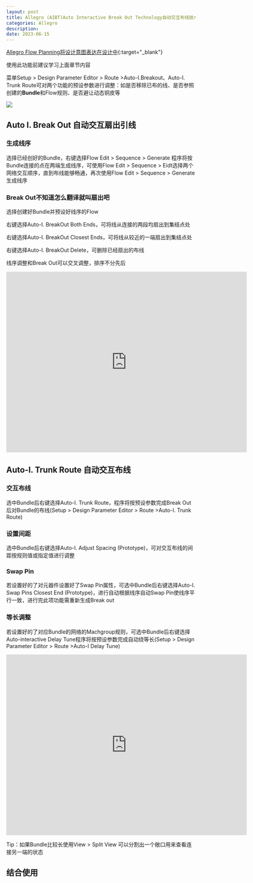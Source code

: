 ```yaml
---
layout: post
title: Allegro (AIBT)Auto Interactive Break Out Technology自动交互布线技术
categories: Allegro
description: 
date: 2023-06-15
---
```



[Allegro Flow Planning将设计意图表达在设计中](https://tiny-yhw.github.io//2023/06/15/cadence-allegro-flow-planning/){:target="_blank"}

使用此功能前建议学习上面章节内容

菜单Setup > Design Parameter Editor > Route >Auto-I.Breakout、Auto-I. Trunk Route可对两个功能的预设参数进行调整：如是否移除已布的线、是否参照创建的**Bundle**和Flow规则、是否避让动态铜皮等

![](https://a1024.synology.me/images/blog/2022/aibt.png)

Auto I. Break Out 自动交互扇出引线
--------------------------

### 生成线序

选择已经创好的Bundle，右键选择Flow Edit > Sequence > Generate 程序将按Bundle连接的点在两端生成线序，可使用Flow Edit > Sequence > Eidt选择两个网络交互顺序，直到布线能够畅通，再次使用Flow Edit > Sequence > Generate生成线序

### Break Out不知道怎么翻译就叫扇出吧

选择创建好Bundle并预设好线序的Flow

右键选择Auto-I. BreakOut Both Ends，可将线从连接的两段均扇出到集结点处

右键选择Auto-I. BreakOut Closest Ends，可将线从较近的一端扇出到集结点处

右键选择Auto-I. BreakOut Delete，可删除已经扇出的布线

线序调整和Break Out可以交叉调整，排序不分先后

<iframe frameborder="0" src="https://v.qq.com/txp/iframe/player.html?vid=u0975xgaz3m" allowfullscreen="true" width="640" height="480"></iframe>

Auto-I. Trunk Route 自动交互布线
--------------------------

### 交互布线

选中Bundle后右键选择Auto-I. Trunk Route，程序将按预设参数完成Break Out后对Bundle的布线(Setup > Design Parameter Editor > Route >Auto-I. Trunk Route)

### 设置间距

选中Bundle后右键选择Auto-l. Adjust Spacing (Prototype)，可对交互布线的间距按规则值或指定值进行调整

### Swap Pin

若设置好的了对元器件设置好了Swap Pin属性，可选中Bundle后右键选择Auto-I. Swap Pins Closest End (Prototype)，进行自动根据线序自动Swap Pin使线序平行一致，进行完此项功能需重新生成Break out

### 等长调整

若设置好的了对应Bundle的网络的Machgroup规则，可选中Bundle后右键选择Auto-interactive Delay Tune程序将按预设参数完成自动绕等长(Setup > Design Parameter Editor > Route >Auto-I Delay Tune)

<iframe frameborder="0" src="https://v.qq.com/txp/iframe/player.html?vid=v0975kxch79" allowfullscreen="true" width="640" height="480"></iframe>

Tip：如果Bundle比较长使用View > Split View 可以分割出一个敞口用来查看连接另一端的状态

结合使用
----
